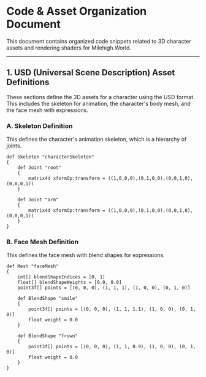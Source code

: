 # Code & Asset Organization Document

This document contains organized code snippets related to 3D character assets and rendering shaders for Milehigh.World.

---

## 1. USD (Universal Scene Description) Asset Definitions

These sections define the 3D assets for a character using the USD format. This includes the skeleton for animation, the character's body mesh, and the face mesh with expressions.

### A. Skeleton Definition

This defines the character's animation skeleton, which is a hierarchy of joints.

```usd
def Skeleton "characterSkeleton"
{
    def Joint "root"
    {
        matrix4d xformOp:transform = ((1,0,0,0),(0,1,0,0),(0,0,1,0),(0,0,0,1))
    }

    def Joint "arm"
    {
        matrix4d xformOp:transform = ((1,0,0,0),(0,1,0,0),(0,0,1,0),(0,0,0,1))
    }
}
```

### B. Face Mesh Definition

This defines the face mesh with blend shapes for expressions.

```usd
def Mesh "faceMesh"
{
    int[] blendShapeIndices = [0, 1]
    float[] blendShapeWeights = [0.0, 0.0]
    point3f[] points = [(0, 0, 0), (1, 1, 1), (1, 0, 0), (0, 1, 0)]

    def BlendShape "smile"
    {
        point3f[] points = [(0, 0, 0), (1, 1, 1.1), (1, 0, 0), (0, 1, 0)]
        float weight = 0.0
    }

    def BlendShape "frown"
    {
        point3f[] points = [(0, 0, 0), (1, 1, 0.9), (1, 0, 0), (0, 1, 0)]
        float weight = 0.0
    }
}
```
